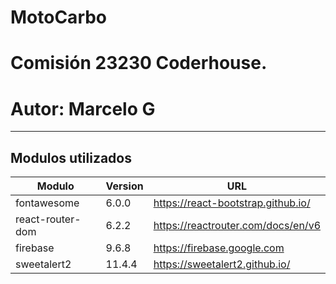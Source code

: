 # MotoCarbo 

# Comisión 23230 Coderhouse.
# Autor: Marcelo G

---

## Modulos utilizados

| Modulo | Version | URL |
| ----------- | ----------- | ----------- |
| fontawesome | 6.0.0 | https://react-bootstrap.github.io/ | Iconos
| react-router-dom | 6.2.2 | https://reactrouter.com/docs/en/v6 | ruteo React
| firebase | 9.6.8 | https://firebase.google.com | Datebase
| sweetalert2 | 11.4.4 | https://sweetalert2.github.io/ | Alertas
